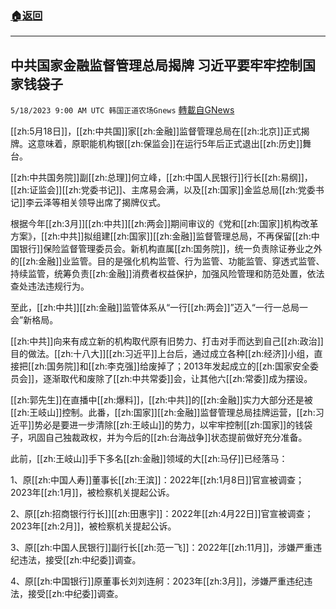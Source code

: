###  [:house:返回](README.md)
---


## 中共国家金融监督管理总局揭牌 习近平要牢牢控制国家钱袋子
`5/18/2023 9:00 AM UTC 韩国正道农场Gnews` [轉載自GNews](https://gnews.org/articles/1310534)

[[zh:5月18日]]，[[zh:中共国]]家[[zh:金融]]监督管理总局在[[zh:北京]]正式揭牌。这意味着，原职能机构银[[zh:保监会]]在运行5年后正式退出[[zh:历史]]舞台。

[[zh:中共国务院]]副[[zh:总理]]何立峰，[[zh:中国人民银行]]行长[[zh:易纲]]，[[zh:证监会]][[zh:党委书记]]、主席易会满，以及[[zh:国家]]金监总局[[zh:党委书记]]李云泽等相关领导出席了揭牌仪式。

根据今年[[zh:3月]][[zh:中共]][[zh:两会]]期间审议的《党和[[zh:国家]]机构改革方案》，[[zh:中共]]拟组建[[zh:国家]][[zh:金融]]监督管理总局，不再保留[[zh:中国银行]]保险监督管理委员会。新机构直属[[zh:国务院]]，统一负责除证券业之外的[[zh:金融]]业监管。目的是强化机构监管、行为监管、功能监管、穿透式监管、持续监管，统筹负责[[zh:金融]]消费者权益保护，加强风险管理和防范处置，依法查处违法违规行为。

至此，[[zh:中共]][[zh:金融]]监管体系从“一行[[zh:两会]]”迈入“一行一总局一会”新格局。

[[zh:中共]]向来有成立新的机构取代原有旧势力、打击对手而达到自己[[zh:政治]]目的做法。[[zh:十八大]][[zh:习近平]]上台后，通过成立各种[[zh:经济]]小组，直接把[[zh:国务院]]和[[zh:李克强]]给废掉了；2013年发起成立的[[zh:国家安全委员会]]，逐渐取代和废除了[[zh:中共常委]]会，让其他六[[zh:常委]]成为摆设。

[[zh:郭先生]]在直播中[[zh:爆料]]，[[zh:中共]]的[[zh:金融]]实力大部分还是被[[zh:王岐山]]控制。此番，[[zh:国家]][[zh:金融]]监督管理总局挂牌运营，[[zh:习近平]]势必是要进一步清除[[zh:王岐山]]的势力，以牢牢控制[[zh:国家]]的钱袋子，巩固自己独裁政权，并为今后的[[zh:台海战争]]状态提前做好充分准备。

此前，[[zh:王岐山]]手下多名[[zh:金融]]领域的大[[zh:马仔]]已经落马：

1、原[[zh:中国人寿]]董事长[[zh:王滨]]：2022年[[zh:1月8日]]官宣被调查；2023年[[zh:1月]]，被检察机关提起公诉。

2、原[[zh:招商银行行长]][[zh:田惠宇]]：2022年[[zh:4月22日]]官宣被调查；2023年[[zh:2月]]，被检察机关提起公诉。

3、原[[zh:中国人民银行]]副行长[[zh:范一飞]]：2022年[[zh:11月]]，涉嫌严重违纪违法，接受[[zh:中纪委]]调查。

4、原[[zh:中国银行]]原董事长刘刘连舸：2023年[[zh:3月]]，涉嫌严重违纪违法，接受[[zh:中纪委]]调查。
